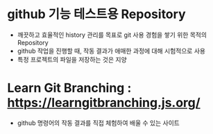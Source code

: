 # github 기능 테스트용 Repository
- 깨끗하고 효율적인 history 관리를 목표로 git 사용 경험을 쌓기 위한 목적의 Repository
- github 작업을 진행할 때, 작동 결과가 애매한 과정에 대해 시험적으로 사용
- 특정 프로젝트의 파일을 저장하는 것은 지양

# Learn Git Branching : https://learngitbranching.js.org/
- github 명령어의 작동 결과를 직접 체험하여 배울 수 있는 사이트
